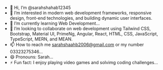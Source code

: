 - 👋 Hi, I’m @sarahshahab12345
- 👀 I’m interested in modern web development frameworks, responsive design, front-end technologies, and building dynamic user interfaces.
- 🌱 I’m currently learning Web Development...
- 💞️ I’m looking to collaborate on web development using Tailwind CSS, Bootstrap, Material UI, PrimeNg, Angular, React, HTML, CSS, JavaScript, TypeScript, MERN, and MEAN.
- 📫 How to reach me sarahshaahb2006@gmail.com or my number 03323275346...
- 😄 Pronouns: Sarah...
- ⚡ Fun fact: I enjoy playing video games and solvimg coding challenges...

<!---
sarahshahab12345/sarahshahab12345 is a ✨ special ✨ repository because its `README.md` (this file) appears on your GitHub profile.
You can click the Preview link to take a look at your changes.
--->
